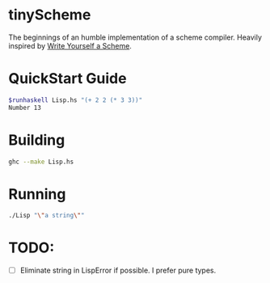 # tinyScheme

The beginnings of an humble implementation of a scheme compiler.
Heavily inspired by
[Write Yourself a Scheme](https://en.wikibooks.org/wiki/Write_Yourself_a_Scheme_in_48_Hours).

# QuickStart Guide
```bash
$runhaskell Lisp.hs "(+ 2 2 (* 3 3))"
Number 13
```

# Building

```bash
ghc --make Lisp.hs
```

# Running

```bash
./Lisp "\"a string\""
```

# TODO:
 - [ ] Eliminate string in LispError if possible.
       I prefer pure types.

